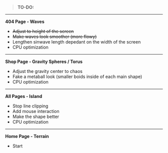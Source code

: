 >**TO-DO:**
___
**404 Page - Waves**
* <s>Adjust to height of the screen</s>
* <s>Make waves look smoother (more flowy)</s>
* Lengthen sinwave length depedant on the width of the screen
* CPU optimization
___
**Shop Page - Gravity Spheres / Torus**
* Adjust the gravity center to chaos
* Fake a metaball look (smaller boids inside of each main shape)
* CPU optimization
___
**All Pages - Island**
* Stop line clipping
* Add mouse interaction
* Make the shape better
* CPU optimization
___
**Home Page - Terrain**
* Start